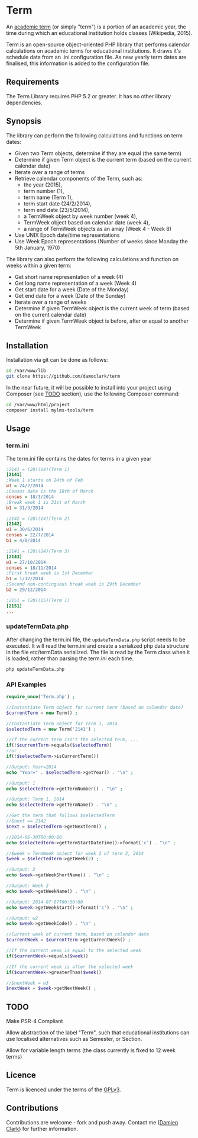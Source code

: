

# Term #

An [academic term](http://www.australia.gov.au/about-australia/special-dates-and-events/school-term-dates) (or simply "term") is a portion of an academic year, the time during which an educational institution holds classes (Wikipedia, 2015).

Term is an open-source object-oriented PHP library that performs calendar calculations on academic terms for educational institutions. It draws it's schedule data from an .ini configuration file.  As new yearly term dates are finalised, this information is added to the configuration file.

## Requirements ##

The Term Library requires PHP 5.2 or greater.  It has no other library dependencies.  

## Synopsis ##

The library can perform the following calculations and functions on term dates:

* Given two Term objects, determine if they are equal (the same term)
* Determine if given Term object is the current term (based on the current calendar date)
* Iterate over a range of terms
* Retrieve calendar components of the Term, such as:
	* the year (2015),
	* term number (1),
	* term name (Term 1),
	* term start date (24/2/2014),
	* term end date (23/5/2014),
	* a TermWeek object by week number (week 4),
	* TermWeek object based on calendar date (week 4),
	* a range of TermWeek objects as an array (Week 4 - Week 8)
* Use UNIX Epoch date/time representations
* Use Week Epoch representations (Number of weeks since Monday the 5th January, 1970)

The library can also perform the following calculations and function on weeks within a given term:

* Get short name representation of a week (4)
* Get long name representation of a week (Week 4)
* Get start date for a week (Date of the Monday)
* Get end date for a week (Date of the Sunday)
* Iterate over a range of weeks
* Determine if given TermWeek object is the current week of term (based on the current calendar date)
* Determine if given TermWeek object is before, after or equal to another TermWeek

## Installation ##

Installation via git can be done as follows:

```bash
cd /var/www/lib
git clone https://github.com/damoclark/term
```

In the near future, it will be possible to install into your project using Composer (see [TODO](#TODO) section), use the following Composer command:

```bash
cd /var/www/html/project
composer install mylms-tools/term
```

## Usage ##

### term.ini ###

The term.ini file contains the dates for terms in a given year
```ini
;2141 = (20)(14)(Term 1)
[2141]
;Week 1 starts on 24th of Feb
w1 = 24/2/2014
;Census date is the 18th of March
census = 18/3/2014 
;Break week 1 is 31st of March
b1 = 31/3/2014 

;2142 = (20)(14)(Term 2)
[2142]
w1 = 30/6/2014
census = 22/7/2014
b1 = 4/8/2014

;2141 = (20)(14)(Term 3)
[2143]
w1 = 27/10/2014
census = 18/11/2014
;First break week is 1st December
b1 = 1/12/2014
;Second non-continguous break week is 29th December
b2 = 29/12/2014

;2151 = (20)(15)(Term 1)
[2151]
...

```
### updateTermData.php ###

After changing the term.ini file, the ```updateTermData.php``` script needs to be executed.  It will read the term.ini and create a serialized php data structure in the file etc/termData.serialized.  The file is read by the Term class when it is loaded, rather than parsing the term.ini each time.

```bash
php updateTermData.php
```

### API Examples ###

```php
require_once('Term.php') ;

//Instantiate Term object for current term (based on calendar date)
$currentTerm = new Term() ;

//Instantiate Term object for Term 1, 2014
$selectedTerm = new Term('2141') ;

//If the current term isn't the selected term, ...
if(!$currentTerm->equals($selectedTerm))
//or
if(!$selectedTerm->isCurrentTerm())

//Output: Year=2014
echo "Year=" . $selectedTerm->getYear() . "\n" ;

//Output: 1
echo $selectedTerm->getTermNumber() . "\n" ;

//Output: Term 1, 2014
echo $selectedTerm->getTermName() . "\n" ;

//Get the term that follows $selectedTerm
//$next == 2142
$next = $selectedTerm->getNextTerm() ;

//2014-06-30T00:00:00
echo $selectedTerm->getTermStartDateTime()->format('c') . "\n" ;

//$week = TermWeek object for week 2 of term 2, 2014
$week = $selectedTerm->getWeek(2) ;

//Output: 2
echo $week->getWeekShortName() . "\n" ;

//Output: Week 2
echo $week->getWeekName() . "\n" ;

//Output: 2014-07-07T00:00:00
echo $week->getWeekStart()->format('c') . "\n" ;

//Output: w2
echo $week->getWeekCode() . "\n" ;

//Current week of current term, based on calendar date
$currentWeek = $currentTerm->getCurrentWeek() ;

//If the current week is equal to the selected week
if($currentWeek->equals($week))

//If the current week is after the selected week
if($currentWeek->greaterThan($week))

//$nextWeek = w3
$nextWeek = $week->getNextWeek() ;
```
## TODO ##

Make PSR-4 Compliant

Allow abstraction of the label "Term", such that educational institutions can use localised alternatives such as Semester, or Section.

Allow for variable length terms (the class currently is fixed to 12 week terms)

## Licence ##

Term is licenced under the terms of the [GPLv3](http://www.gnu.org/licenses/gpl-3.0.en.html).

## Contributions ##

Contributions are welcome - fork and push away.  Contact me ([Damien Clark](mailto:damo.clarky@gmail.com)) for further information.

